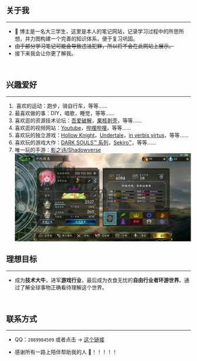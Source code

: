 ## 关于我

---

- 🧒 博主是一名大三学生，这里是本人的笔记网站，记录学习过程中的所思所想，并力图构建一个完善的知识体系，便于复习巩固。
- ~~由于部分学习笔记可能会导致违法犯罪，所以将不会在此网站上展示。~~
- 接下来我会让你更了解我。

<br>

## 兴趣爱好

---

1. ‍ 喜欢的运动：跑步，骑自行车，等等……
2. 最喜欢做的事：DIY，唱歌，睡觉，等等……
3. 喜欢逛的资源技术论坛：[吾爱破解](https://www.52pojie.cn/)，[果核剥壳](https://www.ghxi.com/)，等等……
4. 喜欢逛的视频网站：[Youtube](https://www.youtube.com/)，[哔哩哔哩](https://space.bilibili.com/69895189)，等等……
5. 喜欢玩的独立游戏：[Hollow Knight](https://www.hollowknight.com/)，[Undertale](https://undertale.com/)，[in verbis virtus](https://store.steampowered.com/app/242840/In_Verbis_Virtus/)，等等……
6. 喜欢玩的游戏大作：[DARK SOULS™ 系列](https://store.steampowered.com/app/374320/DARK_SOULS_III/)，[Sekiro™](https://www.sekirothegame.com/)，等等……
7. 唯一玩的手游：[影之诗/Shadowverse](http://sv.163.com/)<br>
   ![加个好友一起玩吧](./image/szb.png)

## 理想目标

---

- 成为**技术大牛**，进军**游戏行业**，最后成为衣食无忧的**自由行业者环游世界**。通过了解全球事物正确看待理解这个世界。

<br>

## 联系方式

---

- QQ：`2889984509` 或者点击 → [这个链接](https://qm.qq.com/cgi-bin/qm/qr?k=NpnmviXH085e-k9BO1VTR4dSBY0fl32A&noverify=0)<br>

- 感谢所有一路上陪伴帮助我的人 💖！！！！！

<br>
